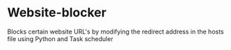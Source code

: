 # Website-blocker
Blocks certain website URL's by modifying the redirect address in the hosts file using Python and Task scheduler
